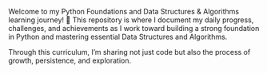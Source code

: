 Welcome to my Python Foundations and Data Structures & Algorithms learning journey! 🎉 This repository is where I document my daily progress, challenges, and achievements as I work toward building a strong foundation in Python and mastering essential Data Structures and Algorithms.

Through this curriculum, I’m sharing not just code but also the process of growth, persistence, and exploration.
